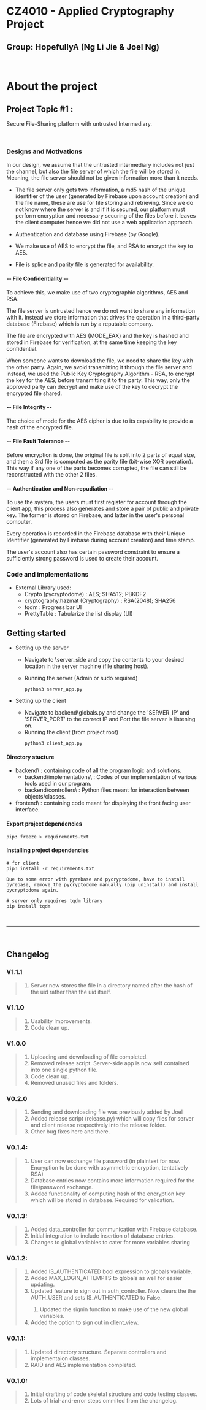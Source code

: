 # CZ4010 - Applied Cryptography Project
## Group: HopefullyA (Ng Li Jie & Joel Ng)

<br/>

# About the project
## Project Topic #1 : 
Secure File-Sharing platform with untrusted Intermediary.

<br/>

  ### Designs and Motivations
  In our design, we assume that the untrusted intermediary includes not just the channel, but also the file server of which the file will be stored in. Meaning, the file server should not be given information more than it needs.
   - The file server only gets two information, a md5 hash of the unique identifier of the user (generated by Firebase upon account creation) and the file name, these are use for file storing and retrieving.
  Since we do not know where the server is and if it is secured, our platform must perform encryption and necessary securing of the files before it leaves the client computer hence we did not use a web application approach.

  - Authentication and database using Firebase (by Google). 
  - We make use of AES to encrypt the file, and RSA to encrypt the key to AES.
  - File is splice and parity file is generated for availability.


  #### -- File Confidentiality --
  To achieve this, we make use of two cryptographic algorithms, AES and RSA.

  The file server is untrusted hence we do not want to share any information with it. Instead we store information that drives the operation in a third-party database (Firebase) which is run by a reputable company.

  The file are encrypted with AES (MODE_EAX) and the key is hashed and stored in Firebase for verification, at the same time keeping the key confidential.

  When someone wants to download the file, we need to share the key with the other party. Again, we avoid transmitting it through the file server and instead, we used the Public Key Cryptography Algorithm - RSA, to encrypt the key for the AES, before transmitting it to the party. This way, only the approved party can decrypt and make use of the key to decrypt the encrypted file shared.

  #### -- File Integrity --
  The choice of mode for the AES cipher is due to its capability to provide a hash of the encrypted file.

  #### -- File Fault Tolerance --
  Before encryption is done, the original file is split into 2 parts of equal size, and then a 3rd file is computed as the parity file (bit-wise XOR operation). This way if any one of the parts becomes corrupted, the file can still be reconstructed with the other 2 files.

  #### -- Authentication and Non-repudiation --
  To use the system, the users must first register for account through the client app, this process also generates and store a pair of public and private key. The former is stored on Firebase, and latter in the user's personal computer.

  Every operation is recorded in the Firebase database with their Unique Identifier (generated by Firebase during account creation) and time stamp.

  The user's account also has certain password constraint to ensure a sufficiently strong password is used to create their account.

### Code and implementations
 - External Library used:
   - Crypto (pycryptodome) : AES; SHA512; PBKDF2
   - cryptography.hazmat (Cryptography) : RSA(2048); SHA256
   - tqdm : Progress bar UI
   - PrettyTable : Tabularize the list display (UI)


## Getting started
- Setting up the server
  - Navigate to \server_side and copy the contents to your desired location in the server machine (file sharing host).

  - Running the server (Admin or sudo required)
    ```
    python3 server_app.py
    ```

- Setting up the client
  - Navigate to backend\globals.py and change the 'SERVER_IP' and 'SERVER_PORT' to the correct IP and Port the file server is listening on.
  - Running the client (from project root)
    ```
    python3 client_app.py
    ```

#### Directory stucture
- backend\  : containing code of all the program logic and solutions.
  - backend\implementations\ : Codes of our implementation of various tools used in our program.
  - backend\controllers\  : Python files meant for interaction between objects/classes.
- frontend\ : containing code meant for displaying the front facing user interface.

#### Export project dependencies
```
pip3 freeze > requirements.txt
```
#### Installing project dependencies
```
# for client
pip3 install -r requirements.txt

Due to some error with pyrebase and pycryptodome, have to install pyrebase, remove the pycryptodome manually (pip uninstall) and install pycryptodome again.

# server only requires tqdm library
pip install tqdm
```
<br/>
<hr/>
<br/>

## Changelog

### V1.1.1
><ol>
><li>Server now stores the file in a directory named after the hash of the uid rather than the uid itself.</li>
></ol>

### V1.1.0
><ol>
><li>Usability Improvements.</li>
><li>Code clean up.</li>
></ol>

### V1.0.0
><ol>
><li>Uploading and downloading of file completed.</li>
><li>Removed release script. Server-side app is now self contained into one single python file.</li>
><li>Code clean up.</li>
><li>Removed unused files and folders.</li>
></ol>

### V0.2.0
><ol>
><li>Sending and downloading file was previously added by Joel</li>
><li>Added release script (release.py) which will copy files for server and client release respectively into the release folder.</li>
><li>Other bug fixes here and there.</li>
></ol>

### V0.1.4:
><ol>
><li>User can now exchange file password (in plaintext for now. Encryption to be done with asymmetric encryption, tentatively RSA)</li>
><li>Database entries now contains more information required for the file/password exchange.</li>
><li>Added functionality of computing hash of the encryption key which will be stored in database. Required for validation.</li>
></ol>

### V0.1.3:
><ol>
><li>Added data_controller for communication with Firebase database.</li>
><li>Initial integration to include insertion of database entries.</li>
><li>Changes to global variables to cater for more variables sharing</li>
></ol>

### V0.1.2:
><ol>
><li>Added IS_AUTHENTICATED bool expression to globals variable.</li>
><li>Added MAX_LOGIN_ATTEMPTS to globals as well for easier updating.</li>
><li>Updated feature to sign out in auth_controller. Now clears the the AUTH_USER and sets IS_AUTHENTICATED to False.</li>
><ol>
><li>Updated the signin function to make use of the new global variables.</li>
></ol>
><li>Added the option to sign out in client_view.</li>
></ol>

### V0.1.1:
><ol>
><li>Updated directory structure. Separate controllers and implementaion classes.</li>
><li>RAID and AES implementation completed.</li>
></ol>

### V0.1.0:
><ol>
><li>Initial drafting of code skeletal structure and code testing classes. </li>
><li>Lots of trial-and-error steps ommited from the changelog.</li>
></ol>